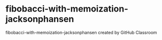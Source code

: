 # fibobacci-with-memoization-jacksonphansen
fibobacci-with-memoization-jacksonphansen created by GitHub Classroom
